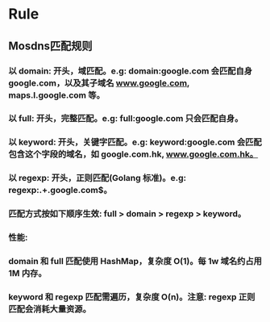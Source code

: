 # Rule

## Mosdns匹配规则

### 以 domain: 开头，域匹配。e.g: domain:google.com 会匹配自身 google.com，以及其子域名 www.google.com, maps.l.google.com 等。

### 以 full: 开头，完整匹配。e.g: full:google.com 只会匹配自身。

### 以 keyword: 开头，关键字匹配。e.g: keyword:google.com 会匹配包含这个字段的域名，如 google.com.hk, www.google.com.hk。

### 以 regexp: 开头，正则匹配(Golang 标准)。e.g: regexp:.+\.google\.com$。

### 匹配方式按如下顺序生效: full > domain > regexp > keyword。

### 性能:

### domain 和 full 匹配使用 HashMap，复杂度 O(1)。每 1w 域名约占用 1M 内存。

### keyword 和 regexp 匹配需遍历，复杂度 O(n)。注意: regexp 正则匹配会消耗大量资源。